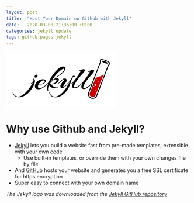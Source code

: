 ```yaml
---
layout: post
title:  "Host Your Domain on Github with Jekyll"
date:   2020-03-08 21:36:00 +0100
categories: jekyll update
tags: github-pages jekyll
---
```

<img src="/assets/images/jekyll.png" alt="githubLogo" width="60%">

# Why use Github and Jekyll?

- [Jekyll](https://jekyllrb.com/) lets you build a website fast from pre-made templates, extensible with your own code
  - Use built-in templates, or override them with your own changes file by file
- And [GitHub](https://pages.github.com/) hosts your website and generates you a free SSL certificate for https encryption
- Super easy to connect with your own domain name

*The Jekyll logo was downloaded from the [Jekyll GitHub repository](https://github.com/jekyll/brand)*


